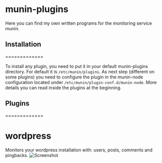 munin-plugins
=============

Here you can find my own written programs for the monitoring service munin.

## Installation
=============

To install any plugin, you need to put it in your default munin-plugins directory. For default it is `/etc/munin/plugins`. As next step (different on some plugins) you need to configure the plugin in the munin-node configuration located under `/etc/munin/plugin-conf.d/munin-node`. More details you can read inside the plugins at the beginning.

## Plugins
=============

# wordpress
Monitors your wordpress installation with: users, posts, comments and pingbacks.
![Screenshot](https://raw.github.com/patschi/munin-plugins/master/screenshots/wordpress.png "Screenshot")